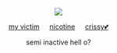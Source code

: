 <div id="header" align="center">

![](https://komarev.com/ghpvc/?username=dokhyuk&style=plastic&color=151915&label=_　　˙༥˙👈　　_&base=9710)

[my victim](https://github.com/ukehole)⠀⠀[nicotine](https://github.com/kouscat)⠀⠀[crissy💕](https://github.com/starcrissy)

semi inactive hell o?

<p align="center"

